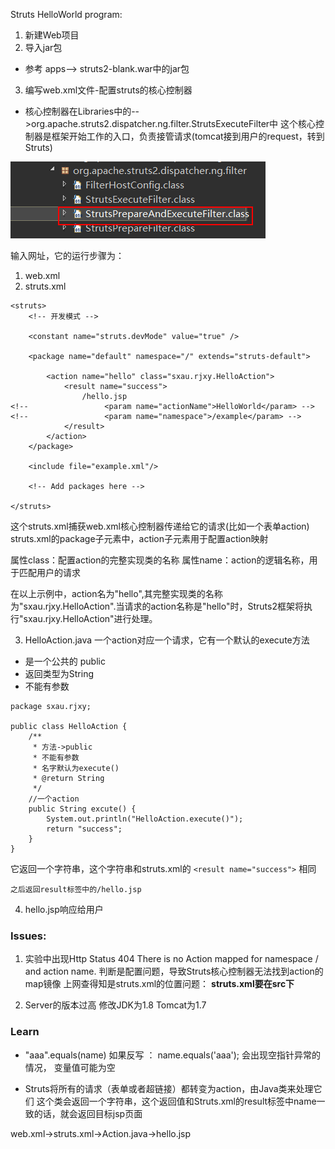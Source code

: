 Struts HelloWorld program:

1. 新建Web项目
2. 导入jar包
- 参考 apps—> struts2-blank.war中的jar包
3. 编写web.xml文件-配置struts的核心控制器
- 核心控制器在Libraries中的-->org.apache.struts2.dispatcher.ng.filter.StrutsExecuteFilter中
这个核心控制器是框架开始工作的入口，负责接管请求(tomcat接到用户的request，转到Struts)

![核心控制器](https://raw.githubusercontent.com/Jane-QinJ/NoteBook/master/Struts2/chapter1/images/img1.png)



输入网址，它的运行步骤为：
1. web.xml
2. struts.xml
```
<struts>
	<!-- 开发模式 -->
    
    <constant name="struts.devMode" value="true" />

    <package name="default" namespace="/" extends="struts-default">  

        <action name="hello" class="sxau.rjxy.HelloAction">
            <result name="success">
            	/hello.jsp
<!--                 <param name="actionName">HelloWorld</param> -->
<!--                 <param name="namespace">/example</param> -->
            </result>
        </action>
    </package>

    <include file="example.xml"/>

    <!-- Add packages here -->

</struts>
```
这个struts.xml捕获web.xml核心控制器传递给它的请求(比如一个表单action)
struts.xml的package子元素中，action子元素用于配置action映射

属性class：配置action的完整实现类的名称
属性name：action的逻辑名称，用于匹配用户的请求

在以上示例中，action名为"hello",其完整实现类的名称为"sxau.rjxy.HelloAction".当请求的action名称是"hello"时，Struts2框架将执行"sxau.rjxy.HelloAction"进行处理。

3. HelloAction.java
一个action对应一个请求，它有一个默认的execute方法
- 是一个公共的 public
- 返回类型为String
- 不能有参数

```
package sxau.rjxy;

public class HelloAction {
	/**
	 * 方法->public
	 * 不能有参数
	 * 名字默认为execute()
	 * @return String
	 */
	//一个action
	public String excute() {
		System.out.println("HelloAction.execute()");
		return "success";
	}
}
```
它返回一个字符串，这个字符串和struts.xml的
```<result name="success">```
	相同

	之后返回result标签中的/hello.jsp
4. hello.jsp响应给用户

### Issues:
1. 实验中出现Http Status 404 There is no Action mapped for namespace / and action name.
判断是配置问题，导致Struts核心控制器无法找到action的map镜像
上网查得知是struts.xml的位置问题： **struts.xml要在src下**

2.  Server的版本过高 
修改JDK为1.8 Tomcat为1.7

### Learn
- "aaa".equals(name)
如果反写 ： name.equals('aaa');
会出现空指针异常的情况， 变量值可能为空

- Struts将所有的请求（表单或者超链接）都转变为action，由Java类来处理它们
这个类会返回一个字符串，这个返回值和Struts.xml的result标签中name一致的话，就会返回目标jsp页面

web.xml->struts.xml->Action.java->hello.jsp
